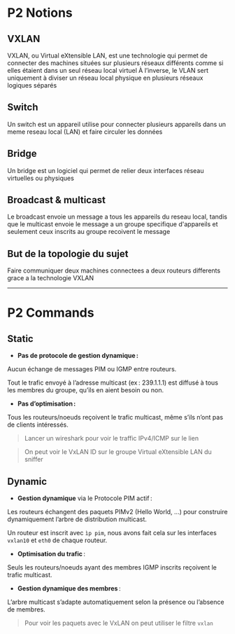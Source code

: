 # P2 Notions

## VXLAN

VXLAN, ou Virtual eXtensible LAN, est une technologie qui permet de connecter des machines situées sur plusieurs réseaux différents comme si elles étaient dans un seul réseau local virtuel
À l’inverse, le VLAN sert uniquement à diviser un réseau local physique en plusieurs réseaux logiques séparés

## Switch

Un switch est un appareil utilise pour connecter plusieurs appareils dans un meme reseau local (LAN) et faire circuler les données

## Bridge

Un bridge est un logiciel qui permet de relier deux interfaces réseau virtuelles ou physiques

## Broadcast & multicast

Le broadcast envoie un message a tous les appareils du reseau local, tandis que le multicast envoie le message a un groupe specifique d'appareils et seulement ceux inscrits au groupe recoivent le message

## But de la topologie du sujet

Faire communiquer deux machines connectees a deux routeurs differents grace a la technologie VXLAN

---------------

# P2 Commands

## Static

- **Pas de protocole de gestion dynamique :** 

Aucun échange de messages PIM ou IGMP entre routeurs.

Tout le trafic envoyé à l’adresse multicast (ex : 239.1.1.1) est diffusé à tous les membres du groupe, qu’ils en aient besoin ou non.

- **Pas d’optimisation :** 

Tous les routeurs/noeuds reçoivent le trafic multicast, même s’ils n’ont pas de clients intéressés.

> Lancer un wireshark pour voir le traffic IPv4/ICMP sur le lien

> On peut voir le VxLAN ID sur le groupe Virtual eXtensible LAN du sniffer

## Dynamic

- **Gestion dynamique** via le Protocole PIM actif : 

Les routeurs échangent des paquets PIMv2 (Hello World, ...) pour construire dynamiquement l’arbre de distribution multicast.

Un routeur est inscrit avec `ìp pim`, nous avons fait cela sur les interfaces `vxlan10` et `eth0` de chaque routeur.

- **Optimisation du trafic** : 

Seuls les routeurs/noeuds ayant des membres IGMP inscrits reçoivent le trafic multicast.

- **Gestion dynamique des membres** : 

L’arbre multicast s’adapte automatiquement selon la présence ou l’absence de membres.

> Pour voir les paquets avec le VxLAN on peut utiliser le filtre 
`vxlan`

